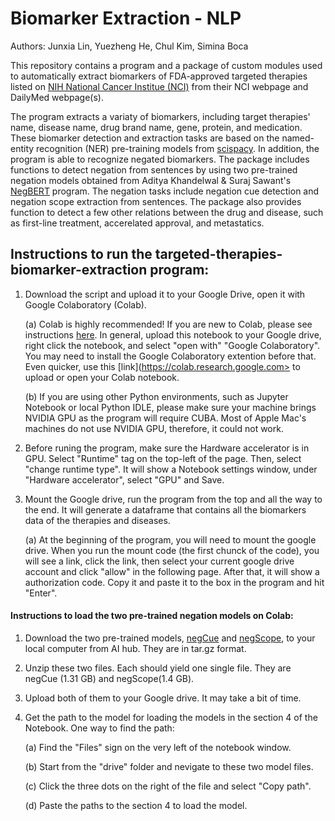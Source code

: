 # Biomarker Extraction - NLP

Authors: Junxia Lin, Yuezheng He, Chul Kim, Simina Boca

This repository contains a program and a package of custom modules used to automatically extract biomarkers of FDA-approved targeted therapies listed on [NIH National Cancer Institue (NCI)](https://www.cancer.gov/about-cancer/treatment/types/targeted-therapies/targeted-therapies-fact-sheet) from their NCI webpage and DailyMed webpage(s). 

The program extracts a variaty of biomarkers, including target therapies' name, disease name, drug brand name, gene, protein, and medication. These biomarker detection and extraction tasks are based on the named-entity recognition (NER) pre-training models from [scispacy](https://github.com/allenai/scispacy). In addition, the program is able to recognize negated biomarkers. The package includes functions to detect negation from sentences by using two pre-trained negation models obtained from Aditya Khandelwal & Suraj Sawant's [NegBERT](https://github.com/adityak6798/Transformers-For-Negation-and-Speculation) program. The negation tasks include negation cue detection and negation scope extraction from sentences. The package also provides function to detect a few other relations between the drug and disease, such as first-line treatment, accerelated approval, and metastatics. 

## Instructions to run the targeted-therapies-biomarker-extraction program:
1. Download the script and upload it to your Google Drive, open it with Google Colaboratory (Colab). 
	
	(a) Colab is highly recommended! If you are new to Colab, please see instructions [here](https://developers.google.com/earth-engine/guides/python_install-colab#existing-notebook). In general, upload this notebook to your Google drive, right click the notebook, and select "open with" "Google Colaboratory". You may need to install the Google Colaboratory extention before that. Even quicker, use this [link](https://colab.research.google.com> to upload or open your Colab notebook. 
  
	(b) If you are using other Python environments, such as Jupyter Notebook or local Python IDLE, please make sure your machine brings NVIDIA GPU as the program will require CUBA. Most of Apple Mac's machines do not use NVIDIA GPU, therefore, it could not work. 

2. Before runing the program, make sure the Hardware accelerator is in GPU. Select "Runtime" tag on the top-left of the page. Then, select "change runtime type". It will show a Notebook settings window, under "Hardware accelerator", select "GPU" and Save.

3. Mount the Google drive, run the program from the top and all the way to the end. It will generate a dataframe that contains all the biomarkers data of the therapies and diseases. 
  
	(a) At the beginning of the program, you will need to mount the google drive. When you run the mount code (the first chunck of the code), you will see a link, click the link, then select your current google drive account and click "allow" in the following page. After that, it will show a authorization code. Copy it and paste it to the box in the program and hit "Enter". 

#### Instructions to load the two pre-trained negation models on Colab:
1. Download the two pre-trained models, [negCue](https://aihub.cloud.google.com/u/1/p/2c29e298-0c75-435a-ae83-da80188b7f7b) and [negScope](https://aihub.cloud.google.com/u/1/p/0147a6f3-ddf7-498c-823d-014c3d1f1def), to your local computer from AI hub. They are in tar.gz format.

2. Unzip these two files. Each should yield one single file. They are negCue (1.31 GB) and negScope(1.4 GB).

3. Upload both of them to your Google drive. It may take a bit of time.

4. Get the path to the model for loading the models in the section 4 of the Notebook. One way to find the path: 
	
	(a) Find the "Files" sign on the very left of the notebook window.
	
	(b) Start from the "drive" folder and nevigate to these two model files. 
	
	(c) Click the three dots on the right of the file and select "Copy path". 
	
	(d) Paste the paths to the section 4 to load the model. 
